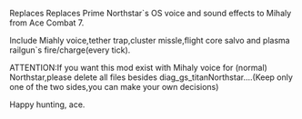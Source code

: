 Replaces Replaces Prime Northstar`s OS voice and sound effects to Mihaly from Ace Combat 7.

Include Miahly voice,tether trap,cluster missle,flight core salvo and plasma railgun`s fire/charge(every tick).

ATTENTION:If you want this mod exist with Mihaly voice for (normal) Northstar,please delete all files besides diag_gs_titanNorthstar....(Keep only one of the two sides,you can make your own decisions)

Happy hunting, ace.